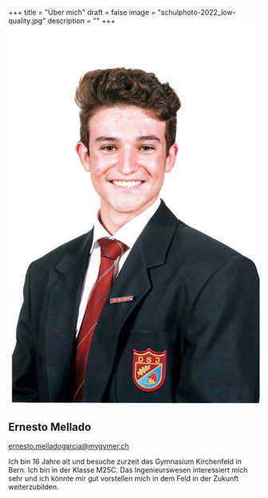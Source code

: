 +++
title = "Über mich"
draft = false
image = "schulphoto-2022_low-quality.jpg"
description = ""
+++
![](schulphoto-2022_low-quality.jpg)

## Ernesto Mellado

ernesto.melladogarcia@mygymer.ch

Ich bin 16 Jahre alt und besuche zurzeit das Gymnasium Kirchenfeld in Bern. Ich bin in der Klasse M25C. Das Ingenieurswesen interessiert mich sehr und ich könnte mir gut vorstellen mich in dem Feld in der Zukunft weiterzubilden.